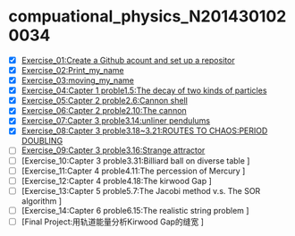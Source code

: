 # compuational_physics_N2014301020034
- [X] [Exercise_01:Create a Github acount and set up a repositor  ](https://github.com/52kylin/compuational_physics_N2014301020034/blob/Exercise_01/README.md)
- [X] [Exercise_02:Print_my_name ](https://github.com/52kylin/compuational_physics_N2014301020034/blob/master/exercise_02/exercise_02.md)
- [X] [Exercise_03:moving_my_name](https://github.com/52kylin/compuational_physics_N2014301020034/tree/master/Exercise_03)
- [X] [Exercise_04:Capter 1 proble1.5:The decay of two kinds of particles ](https://github.com/52kylin/compuational_physics_N2014301020034/blob/master/Exercise_04/Exercise_04.md)
- [X] [Exercise_05:Capter 2 proble2.6:Cannon shell ](https://github.com/52kylin/compuational_physics_N2014301020034/blob/master/exercise_05/exercise_05.md)
- [X] [Exercise_06:Capter 2 proble2.10:The cannon ](https://github.com/52kylin/compuational_physics_N2014301020034/blob/master/exercise_06/exercise_06.md)
- [X] [Exercise_07:Capter 3 proble3.14:unliner pendulums](https://github.com/52kylin/compuational_physics_N2014301020034/blob/master/exercise_07/exercise_07.md)
- [X] [Exercise_08:Capter 3 proble3.18~3.21:ROUTES TO CHAOS:PERIOD DOUBLING ](https://github.com/52kylin/compuational_physics_N2014301020034/blob/master/exercise_08/exercise_08.md)
- [ ] [Exercise_09:Capter 3 proble3.16:Strange attractor ](https://github.com/52kylin/compuational_physics_N2014301020034/blob/master/exercise_09/exercise_09.md)
- [ ] [Exercise_10:Capter 3 proble3.31:Billiard ball on diverse table ]
- [ ] [Exercise_11:Capter 4 proble4.11:The percession of Mercury ]
- [ ] [Exercise_12:Capter 4 proble4.18:The kirwood Gap ]
- [ ] [Exercise_13:Capter 5 proble5.7:The Jacobi method v.s. The SOR algorithm ]
- [ ] [Exercise_14:Capter 6 proble6.15:The realistic string problem ]
- [ ] [Final Project:用轨道能量分析Kirwood Gap的缝宽 ]
